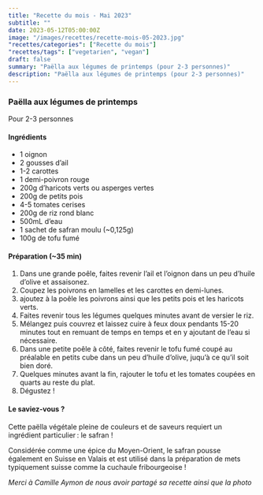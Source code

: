 ```yaml
---
title: "Recette du mois - Mai 2023"
subtitle: ""
date: 2023-05-12T05:00:00Z
image: "/images/recettes/recette-mois-05-2023.jpg"
"recettes/categories": ["Recette du mois"]
"recettes/tags": ["vegetarien", "vegan"]
draft: false
summary: "Paëlla aux légumes de printemps (pour 2-3 personnes)"
description: "Paëlla aux légumes de printemps (pour 2-3 personnes)"
---
```

### Paëlla aux légumes de printemps

Pour 2-3 personnes

#### Ingrédients

- 1 oignon
- 2 gousses d’ail
- 1-2 carottes
- 1 demi-poivron rouge
- 200g d’haricots verts ou asperges vertes
- 200g de petits pois
- 4-5 tomates cerises
- 200g de riz rond blanc
- 500mL d’eau
- 1 sachet de safran moulu (~0,125g)
- 100g de tofu fumé

#### Préparation (~35 min)

1. Dans une grande poêle, faites revenir l’ail et l’oignon dans un peu d’huile d’olive et assaisonez.
2. Coupez les poivrons en lamelles et les carottes en demi-lunes.
3. ajoutez à la poêle les poivrons ainsi que les petits pois et les haricots verts.
4. Faites revenir tous les légumes quelques minutes avant de versier le riz.
5. Mélangez puis couvrez et laissez cuire à feux doux pendants 15-20 minutes tout en remuant de temps en temps et en y ajoutant de l’eau si nécessaire.
6. Dans une petite poêle à côté, faites revenir le tofu fumé coupé au préalable en petits cube dans un peu d’huile d’olive, juqu’à ce qu’il soit bien doré.
7. Quelques minutes avant la fin, rajouter le tofu et les tomates coupées en quarts au reste du plat.
8. Dégustez !

#### Le saviez-vous ?

Cette paëlla végétale pleine de couleurs et de saveurs requiert un ingrédient particulier : le safran !

Considérée comme une épice du Moyen-Orient, le safran pousse également en Suisse en Valais et est utilisé dans la préparation de mets typiquement suisse comme la cuchaule fribourgeoise !

*Merci à Camille Aymon de nous avoir partagé sa recette ainsi que la photo*